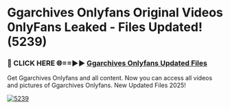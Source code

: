 # Ggarchives Onlyfans Original Videos 0nlyFans Leaked - Files Updated! (5239)

<h3>🔴 CLICK HERE 🌐==►► <a href="https://tinyurl.com/4seja8ks" rel="nofollow">Ggarchives Onlyfans Updated Files</a></h3>

Get Ggarchives Onlyfans and all content. Now you can access all videos and pictures of Ggarchives Onlyfans. New Updated Files 2025!

[![5239](https://i.imgur.com/EWjZXRe.gif)](https://tinyurl.com/4seja8ks)
